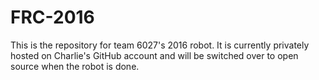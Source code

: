 # FRC-2016

This is the repository for team 6027's 2016 robot. It is currently privately hosted on Charlie's GitHub account and will be switched over to open source when the robot is done. 

